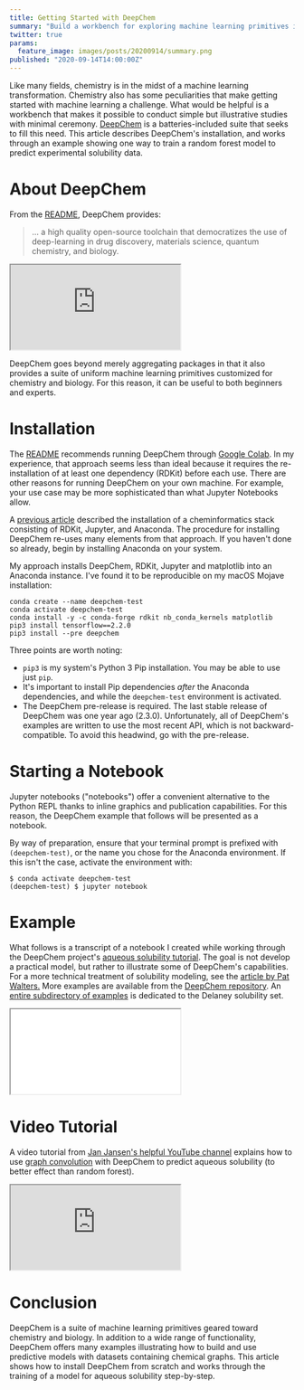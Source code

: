 ```yaml
---
title: Getting Started with DeepChem
summary: "Build a workbench for exploring machine learning primitives in chemistry."
twitter: true
params:
  feature_image: images/posts/20200914/summary.png
published: "2020-09-14T14:00:00Z"
---
```


Like many fields, chemistry is in the midst of a machine learning transformation. Chemistry also has some peculiarities that make getting started with machine learning a challenge. What would be helpful is a workbench that makes it possible to conduct simple but illustrative studies with minimal ceremony. [DeepChem](https://github.com/deepchem/deepchem) is a batteries-included suite that seeks to fill this need. This article describes DeepChem's installation, and works through an example showing one way to train a random forest model to predict experimental solubility data.

# About DeepChem

From the [README](https://github.com/deepchem/deepchem), DeepChem provides:

>  ... a high quality open-source toolchain that democratizes the use of deep-learning in drug discovery, materials science, quantum chemistry, and biology.

<div class="videowrapper">
  <iframe src="https://www.youtube.com/embed/sntikyFI8s8" allowfullscreen></iframe>
</div>

DeepChem goes beyond merely aggregating packages in that it also provides a suite of uniform machine learning primitives customized for chemistry and biology. For this reason, it can be useful to both beginners and experts.

# Installation

The [README](https://github.com/deepchem/deepchem) recommends running DeepChem through [Google Colab](https://colab.research.google.com/notebooks/intro.ipynb). In my experience, that approach seems less than ideal because it requires the re-installation of at least one dependency (RDKit) before each use. There are other reasons for running DeepChem on your own machine. For example, your use case may be more sophisticated than what Jupyter Notebooks allow.

A [previous article](/articles/2020/08/17/getting-started-rdkit-and-jupyter/) described the installation of a cheminformatics stack consisting of RDKit, Jupyter, and Anaconda. The procedure for installing DeepChem re-uses many elements from that approach. If you haven't done so already, begin by installing Anaconda on your system.

My approach installs DeepChem, RDKit, Jupyter and matplotlib into an Anaconda instance. I've found it to be reproducible on my macOS Mojave installation:

```console
conda create --name deepchem-test
conda activate deepchem-test
conda install -y -c conda-forge rdkit nb_conda_kernels matplotlib
pip3 install tensorflow==2.2.0
pip3 install --pre deepchem 
```

Three points are worth noting:

- `pip3` is my system's Python 3 Pip installation. You may be able to use just `pip`.
- It's important to install Pip dependencies *after* the Anaconda dependencies, and while the `deepchem-test` environment is activated.
- The DeepChem pre-release is required. The last stable release of DeepChem was one year ago (2.3.0). Unfortunately, all of DeepChem's examples are written to use the most recent API, which is not backward-compatible. To avoid this headwind, go with the pre-release.

# Starting a Notebook

Jupyter notebooks ("notebooks") offer a convenient alternative to the Python REPL thanks to inline graphics and publication capabilities. For this reason, the DeepChem example that follows will be presented as a notebook.

By way of preparation, ensure that your terminal prompt is prefixed with `(deepchem-test)`, or the name you chose for the Anaconda environment. If this isn't the case, activate the environment with:

```console
$ conda activate deepchem-test
(deepchem-test) $ jupyter notebook
```

# Example

What follows is a transcript of a notebook I created while working through the DeepChem project's [aqueous solubility tutorial](https://github.com/deepchem/deepchem/blob/master/examples/tutorials/03_Modeling_Solubility.ipynb). The goal is not develop a practical model, but rather to illustrate some of DeepChem's capabilities. For a more technical treatment of solubility modeling, see the [article by Pat Walters.](http://practicalcheminformatics.blogspot.com/2018/09/predicting-aqueous-solubility-its.html) More examples are available from the [DeepChem repository](https://github.com/deepchem/deepchem/tree/master/examples). An [entire subdirectory of examples](https://github.com/deepchem/deepchem/tree/master/examples/delaney) is dedicated to the Delaney solubility set.

<!-- https://stackoverflow.com/questions/9162933/make-iframe-height-dynamic-based-on-content-inside-jquery-javascript -->
<iframe src="/images/posts/20200914/solubility-notebook.html" onload="this.height=this.contentWindow.document.body.scrollHeight;" scrolling="no" class="jupyter"></iframe>

# Video Tutorial

A video tutorial from [Jan Jansen's helpful YouTube channel](https://www.youtube.com/c/JanJensenCopenhagen/videos) explains how to use [graph convolution](/articles/2020/03/09/a-brief-introduction-to-graph-convolutional-networks/) with DeepChem to predict aqueous solubility (to better effect than random forest).

<div class="videowrapper">
  <iframe src="https://www.youtube.com/embed/eiELMN7QIT0" allowfullscreen></iframe>
</div>

# Conclusion

DeepChem is a suite of machine learning primitives geared toward chemistry and biology. In addition to a wide range of functionality, DeepChem offers many examples illustrating how to build and use predictive models with datasets containing chemical graphs. This article shows how to install DeepChem from scratch and works through the training of a model for aqueous solubility step-by-step.


